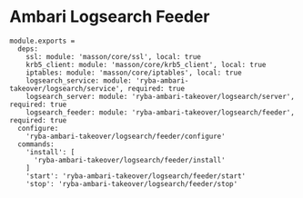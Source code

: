 
# Ambari Logsearch Feeder

    module.exports =
      deps:
        ssl: module: 'masson/core/ssl', local: true
        krb5_client: module: 'masson/core/krb5_client', local: true
        iptables: module: 'masson/core/iptables', local: true
        logsearch_service: module: 'ryba-ambari-takeover/logsearch/service', required: true
        logsearch_server: module: 'ryba-ambari-takeover/logsearch/server', required: true
        logsearch_feeder: module: 'ryba-ambari-takeover/logsearch/feeder', required: true
      configure:
        'ryba-ambari-takeover/logsearch/feeder/configure'
      commands:
        'install': [
          'ryba-ambari-takeover/logsearch/feeder/install'
        ]
        'start': 'ryba-ambari-takeover/logsearch/feeder/start'
        'stop': 'ryba-ambari-takeover/logsearch/feeder/stop'

[Ambari-server]: http://ambari.apache.org
